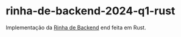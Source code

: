 # rinha-de-backend-2024-q1-rust
Implementação da [Rinha de Backend](https://github.com/zanfranceschi/rinha-de-backend-2024-q1) end feita em Rust.
